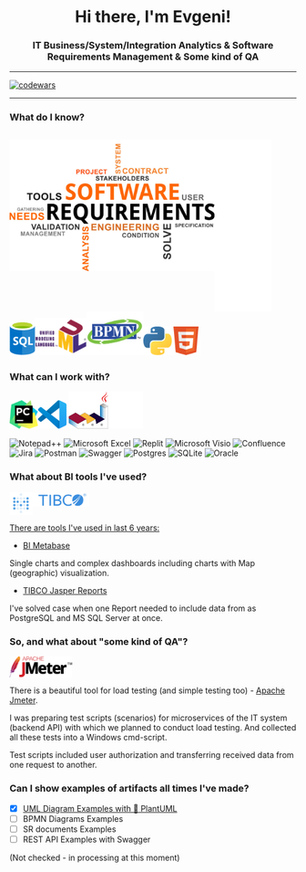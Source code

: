 <h1 align="center"> Hi there, I'm Evgeni!</h1>

<h3 align="center">IT Business/System/Integration Analytics & Software Requirements Management & Some kind of QA</h3>

---
[![codewars](https://www.codewars.com/users/MidzuNeko/badges/large)](https://www.codewars.com/users/MidzuNeko)

---
### What do I know?
<img align="top" src="https://github.com/okunev-e/okunev-e/blob/main/icons/SRM.png" width="360" /><img src="https://raw.githubusercontent.com/okunev-e/okunev-e/main/icons/blank.svg" width="100" height="300" align="middle" /><img src="https://raw.githubusercontent.com/okunev-e/okunev-e/main/icons/sql.svg" width="45" /><img src="https://raw.githubusercontent.com/okunev-e/okunev-e/main/icons/UML.svg" width="90" /><img src="https://raw.githubusercontent.com/okunev-e/okunev-e/main/icons/BPMN.svg" width="100" /><img src="https://raw.githubusercontent.com/okunev-e/okunev-e/main/icons/python.svg" width="50" /><img src="https://raw.githubusercontent.com/okunev-e/okunev-e/main/icons/HTML5.svg" width="50" />
---
### What can I work with?
<img src="https://raw.githubusercontent.com/okunev-e/okunev-e/main/icons/PyCharm.svg" width="50" /><img src="https://raw.githubusercontent.com/okunev-e/okunev-e/main/icons/VS-code.svg" width="50" />
<img src="https://raw.githubusercontent.com/okunev-e/okunev-e/main/icons/Plantuml.svg" width="130" />

![Notepad++](https://img.shields.io/badge/Notepad++-90E59A.svg?style=for-the-badge&logo=notepad%2b%2b&logoColor=black)
![Microsoft Excel](https://img.shields.io/badge/Microsoft_Excel-217346?style=for-the-badge&logo=microsoft-excel&logoColor=white)
![Replit](https://img.shields.io/badge/Replit-DD1200?style=for-the-badge&logo=Replit&logoColor=white)
![Microsoft Visio ](https://img.shields.io/badge/Microsoft_Visio-3955A3?style=for-the-badge&logo=microsoft-visio&logoColor=white)
![Confluence](https://img.shields.io/badge/confluence-%23172BF4.svg?style=for-the-badge&logo=confluence&logoColor=white)
![Jira](https://img.shields.io/badge/jira-%230A0FFF.svg?style=for-the-badge&logo=jira&logoColor=white)
![Postman](https://img.shields.io/badge/Postman-FF6C37?style=for-the-badge&logo=postman&logoColor=white)
![Swagger](https://img.shields.io/badge/-Swagger-%23Clojure?style=for-the-badge&logo=swagger&logoColor=white)
![Postgres](https://img.shields.io/badge/postgres-%23316192.svg?style=for-the-badge&logo=postgresql&logoColor=white)
![SQLite](https://img.shields.io/badge/sqlite-%2307405e.svg?style=for-the-badge&logo=sqlite&logoColor=white)
![Oracle](https://img.shields.io/badge/Oracle-F80000?style=for-the-badge&logo=oracle&logoColor=white)

### What about BI tools I've used?
<a href="https://www.metabase.com/" target="blank"><img align="top" src="https://raw.githubusercontent.com/okunev-e/okunev-e/main/icons/bimetabase.svg" width="40" /></a><a href="https://docs.tibco.com/products/tibco-jaspersoft" target="blank"><img align="middle" src="https://raw.githubusercontent.com/okunev-e/okunev-e/main/icons/tibco.svg" width="100" />

There are tools I've used in last 6 years:
- [BI Metabase](https://www.metabase.com/)

Single charts and complex dashboards including charts with Map (geographic) visualization.

- [TIBCO Jasper Reports](https://docs.tibco.com/products/tibco-jaspersoft)

I've solved case when one Report needed to include data from as PostgreSQL and MS SQL Server at once.

### So, and what about "some kind of QA"?
<a href="https://jmeter.apache.org/" target="blank"><img align="top" src="https://raw.githubusercontent.com/okunev-e/okunev-e/main/icons/apache_jmeter.svg" width="110" /></a>

There is a beautiful tool for load testing (and simple testing too) - [Apache Jmeter](https://jmeter.apache.org/).

I was preparing test scripts (scenarios) for microservices of the IT system (backend API) with which we planned to conduct load testing. And collected all these tests into a Windows cmd-script.

Test scripts included user authorization and transferring received data from one request to another.

### Can I show examples of artifacts all times I've made?

- [x] [UML Diagram Examples with 🌱 PlantUML](https://github.com/okunev-e/plantuml_examples)
- [ ] BPMN Diagrams Examples
- [ ] SR documents Examples
- [ ] REST API Examples with Swagger

(Not checked - in processing at this moment)
